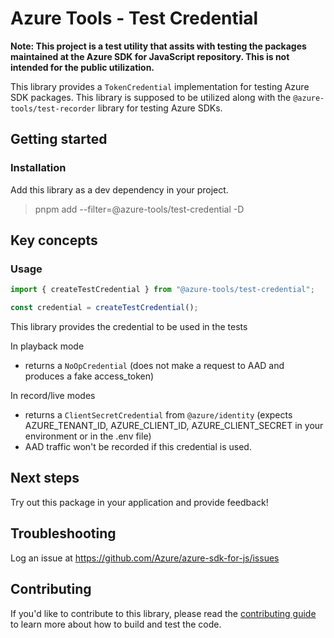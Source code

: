 # Azure Tools - Test Credential

**Note: This project is a test utility that assits with testing the packages maintained at the Azure SDK for JavaScript repository. This is not intended for the public utilization.**

This library provides a `TokenCredential` implementation for testing Azure SDK packages. This library is supposed to be utilized along with the `@azure-tools/test-recorder` library for testing Azure SDKs.

## Getting started

### Installation

Add this library as a dev dependency in your project.

> pnpm add --filter=@azure-tools/test-credential -D

## Key concepts

### Usage

```ts
import { createTestCredential } from "@azure-tools/test-credential";

const credential = createTestCredential();
```

This library provides the credential to be used in the tests

In playback mode

- returns a `NoOpCredential` (does not make a request to AAD and produces a fake access_token)

In record/live modes

- returns a `ClientSecretCredential` from `@azure/identity` (expects AZURE_TENANT_ID, AZURE_CLIENT_ID, AZURE_CLIENT_SECRET in your environment or in the .env file)
- AAD traffic won't be recorded if this credential is used.

## Next steps

Try out this package in your application and provide feedback!

## Troubleshooting

Log an issue at https://github.com/Azure/azure-sdk-for-js/issues

## Contributing

If you'd like to contribute to this library, please read the [contributing guide](https://github.com/Azure/azure-sdk-for-js/blob/main/CONTRIBUTING.md) to learn more about how to build and test the code.
